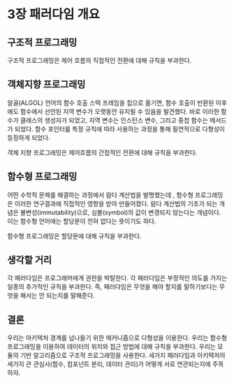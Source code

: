 # 3장 패러다임 개요

## 구조적 프로그래밍
구조적 프로그래밍은 제어 흐름의 직접적인 전환에 대해 규칙을 부과한다.

## 객체지향 프로그래밍
알골(ALGOL) 언어의 함수 호출 스택 프레임을 힙으로 옮기면, 함수 호출이 반환된 이후에도 함수에서 선언된 지역 변수가 오랫동안
유지될 수 있음을 발견했다.
바로 이러한 함수가 클래스의 생성자가 되었고, 지역 변수는 인스턴스 변수, 그리고 중첩 함수는 메서드가 되었다.
함수 포인터를 특정 규칙에 따라 사용하는 과정을 통해 필연적으로 다형성이 등장하게 되었다.

객체 지향 프로그래밍은 제어흐름의 간접적인 전환에 대해 규칙을 부과한다. 

## 함수형 프로그래밍
어떤 수학적 문제를 해결하는 과정에서 람다 계산법을 발명했는데 , 함수형 프로그래밍은 이러한 연구결과에 직접적인 영향을 받아 만들어졌다.
람다 계산법의 기초가 되는 개념은 불변성(immutability)으로, 심볼(symbol)의 값이 변경되지 않는다는 개념이다.
이는 함수형 언어에는 할당문이 전혀 없다는 뜻이기도 하다.

함수형 프로그래밍은 할당문에 대해 규칙을 부과한다.

## 생각할 거리
각 패러다임은 프로그래머에게 권한을 박탈한다.
각 패러다임은 부정적인 의도를 가지는 일종의 추가적인 규칙을 부과한다.
즉, 패러다임은 무엇을 해야 할지를 말하기보다는 무엇을 해서는 안 되는지를 말해준다.

## 결론
우리는 아키텍처 경계를 넘나들기 위한 메커니즘으로 다형성을 이용한다.
우리는 함수형 프로그래밍을 이용하여 데이터의 위치와 접근 방법에 대해 규칙을 부과한다.
우리는 모듈의 기반 알고리즘으로 구조적 프로그래밍을 사용한다.
 세가지 패러다임과 아키텍처의 세가지 큰 관심사(함수, 컴포넌트 분리, 데이터 관리)가 어떻게 서로 연관되는지에 주목하자.
